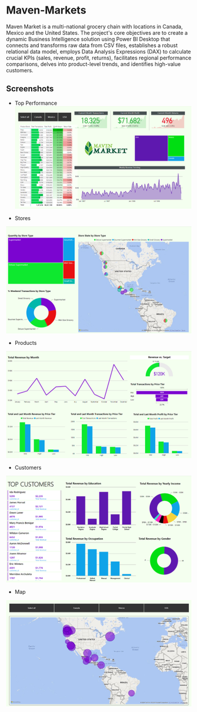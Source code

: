 # Maven-Markets

Maven Market is a multi-national grocery chain with locations in Canada, Mexico and the United States. The project's core objectives are to create a dynamic Business Intelligence solution using Power BI Desktop that connects and transforms raw data from CSV files, establishes a robust relational data model, employs Data Analysis Expressions (DAX) to calculate crucial KPIs (sales, revenue, profit, returns), facilitates regional performance comparisons, delves into product-level trends, and identifies high-value customers.


## Screenshots

- Top Performance
![](Maven%20Market/Screenshots/1.png)



- Stores

![](Maven%20Market/Screenshots/2.png)

- Products

![](Maven%20Market/Screenshots/3.png)

- Customers

![](Maven%20Market/Screenshots/4.png)

- Map 

![](Maven%20Market/Screenshots/5.png)
